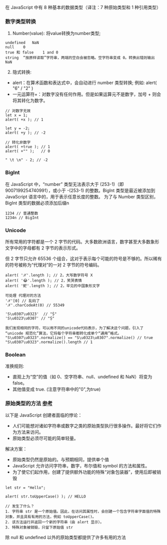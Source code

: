 在 JavaScript 中有 8 种基本的数据类型（译注：7 种原始类型和 1 种引用类型）

### 数字类型转换
1. Number(value): 将value转换为number类型;
```
undefined	NaN
null	0
true 和 false	1 and 0
string	“按原样读取”字符串，两端的空白会被忽略。空字符串变成 0。转换出错则输出 NaN
```
2. 隐式转换: 
-  alert：在算术函数和表达式中，会自动进行 number 类型转换; 例如: alert( "6" / "2" )
- 一元运算符+：对数字没有任何作用。但是如果运算元不是数字，加号 + 则会将其转化为数字。
```
// 对数字无效
let x = 1;
alert( +x ); // 1

let y = -2;
alert( +y ); // -2

// 转化非数字
alert( +true ); // 1
alert( +"" );   // 0

" \t \n" - 2; // -2
```

### BigInt
在 JavaScript 中，“number” 类型无法表示大于 (253-1)（即 9007199254740991），或小于 -(253-1) 的整数。BigInt 类型是最近被添加到 JavaScript 语言中的，用于表示任意长度的整数。
为了与 Number 类型区别，BigInt 类型的数据必须添加后缀n
```
1234 // 普通整数
1234n // BigInt
```

### Unicode
所有常用的字符都是一个 2 字节的代码。大多数欧洲语言，数字甚至大多数象形文字中的字母都有 2 字节的表示形式。

但 2 字节只允许 65536 个组合，这对于表示每个可能的符号是不够的。所以稀有的符号被称为“代理对”的一对 2 字节的符号编码。
```
alert( '𝒳'.length ); // 2，大写数学符号 X
alert( '😂'.length ); // 2，笑哭表情
alert( '𩷶'.length ); // 2，罕见的中国象形文字

可处理 代理对的方法
'𝒳'[0] // 乱码了
'𝒳'.charCodeAt(0) // 55349

'S\u0307\u0323'  // "Ṩ"
'S\u0323\u0307' // "Ṩ"

我们发现相同的字符，可以用不同的unicode代码表示，为了解决这个问题，引入了 “unicode 规范化”算法，它将每个字符串都转化成单个“通用”格式。
"S\u0307\u0323".normalize() == "S\u0323\u0307".normalize() // true
"S\u0307\u0323".normalize().length // 1
```
### Boolean
准换规则: 
- 直观上为“空”的值（如 0、空字符串、null、undefined 和 NaN）将变为 false。
- 其他值变成 true. (注意字符串中的"0",为true)

### 原始类型的方法 [参考](https://zh.javascript.info/primitives-methods)
以下是 JavaScript 创建者面临的悖论：

- 人们可能想对诸如字符串或数字之类的原始类型执行很多操作。最好将它们作为方法来访问。
- 原始类型必须尽可能的简单轻量。

解决方案：
- 原始类型仍然是原始的。与预期相同，提供单个值
- JavaScript 允许访问字符串，数字，布尔值和 symbol 的方法和属性。
- 为了使它们起作用，创建了提供额外功能的特殊“对象包装器”，使用后即被销毁

```
let str = "Hello";

alert( str.toUpperCase() ); // HELLO

// 发生了什么？
1. 字符串 str 是一个原始值。因此，在访问其属性时，会创建一个包含字符串字面值的特殊对象，并且具有有用的方法，例如 toUpperCase()。
2. 该方法运行并返回一个新的字符串（由 alert 显示）。
3. 特殊对象被销毁，只留下原始值 str
```
除 null 和 undefined 以外的原始类型都提供了许多有用的方法

